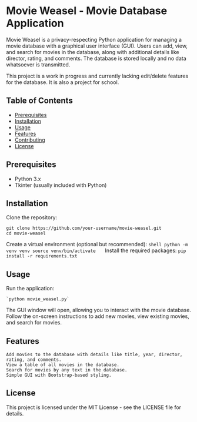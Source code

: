 # Movie Weasel - Movie Database Application

Movie Weasel is a privacy-respecting Python application for managing a movie database with a graphical user interface (GUI).
Users can add, view, and search for movies in the database, along with additional details like director, rating, and comments.
The database is stored locally and no data whatsoever is transmitted. 

This project is a work in progress and currently lacking edit/delete features for the database.
It is also a project for school.


## Table of Contents
- [Prerequisites](#prerequisites)
- [Installation](#installation)
- [Usage](#usage)
- [Features](#features)
- [Contributing](#contributing)
- [License](#license)


## Prerequisites
- Python 3.x
- Tkinter (usually included with Python)

## Installation

Clone the repository:
   ```shell
   git clone https://github.com/your-username/movie-weasel.git
   cd movie-weasel
   ```
Create a virtual environment (optional but recommended):
    ```shell
    python -m venv venv
    source venv/bin/activate  
    ```
Install the required packages:
    `pip install -r requirements.txt`

## Usage

Run the application:

    `python movie_weasel.py`

The GUI window will open, allowing you to interact with the movie database.
Follow the on-screen instructions to add new movies, view existing movies, and search for movies.

## Features

    Add movies to the database with details like title, year, director, rating, and comments.
    View a table of all movies in the database.
    Search for movies by any text in the database.
    Simple GUI with Bootstrap-based styling.


## License

This project is licensed under the MIT License - see the LICENSE file for details.

